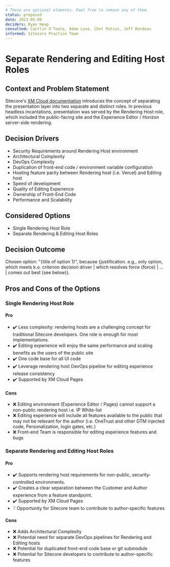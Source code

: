 ```yaml
---
# These are optional elements. Feel free to remove any of them.
status: proposed
date: 2023-05-09
deciders: Ryan Heap
consulted: Caitlin O'Toole, Adam Love, Chet Potvin, Jeff Rondeau
informed: Sitecore Practice Team
---
```

# Separate Rendering and Editing Host Roles

## Context and Problem Statement

Sitecore's [XM Cloud documentation](https://doc.sitecore.com/xmc/en/developers/xm-cloud/editing-hosts-and-rendering-hosts.html) introduces the concept of separating the presentation layer into two separate and distinct roles.  In previous headless incantations, presentation was served by the Rendering Host role, which included the public-facing site and the Experience Editor / Horizon server-side rendering.

<!-- This is an optional element. Feel free to remove. -->
## Decision Drivers

* Security Requirements around Rendering Host environment
* Architectural Complexity
* DevOps Complexity
* Duplication of front-end code / environment variable configuration
* Hosting feature parity between Rendering host (i.e. Vercel) and Editing host
* Speed of development
* Quality of Editing Experience
* Ownership of Front-End Code
* Performance and Scalability

## Considered Options

* Single Rendering Host Role
* Separate Rendering & Editing Host Roles

## Decision Outcome

Chosen option: "{title of option 1}", because
{justification. e.g., only option, which meets k.o. criterion decision driver | which resolves force {force} | … | comes out best (see below)}.

<!-- This is an optional element. Feel free to remove. -->
## Pros and Cons of the Options

### Single Rendering Host Role

#### Pro

* :heavy_check_mark: Less complexity: rendering hosts are a challenging concept for traditional Sitecore developers.  One role is enough for most implementations.
* :heavy_check_mark: Editing experience will enjoy the same performance and scaling benefits as the users of the public site
* :heavy_check_mark: One code base for all UI code
* :heavy_check_mark: Leverage rendering host DevOps pipeline for editing experience release consistency
* :heavy_check_mark: Supported by XM Cloud Pages

#### Cons

* :x: Editing environment (Experience Editor / Pages) cannot support a non-public rendering host i.e. IP White-list
* :x: Editing experience will include all features available to the public that may not be relevant for the author (i.e. OneTrust and other GTM injected code, Personalization, login gates, etc.)
* :x: Front-end Team is responsible for editing experience features and bugs 

### Separate Rendering and Editing Host Roles

#### Pro

* :heavy_check_mark: Supports rendering host requirements for non-public, security-controlled environments.
* :heavy_check_mark: Creates a clear separation between the Customer and Author experience from a feature standpoint.
* :heavy_check_mark: Supported by XM Cloud Pages
* :grey_question: Opportunity for Sitecore team to contribute to author-specific features 

#### Cons

* :x: Adds Architectural Complexity
* :x: Potential need for separate DevOps pipelines for Rendering and Editing hosts
* :x: Potential for duplicated front-end code base or git submodule
* :x: Potential for Sitecore developers to contribute to author-specific features